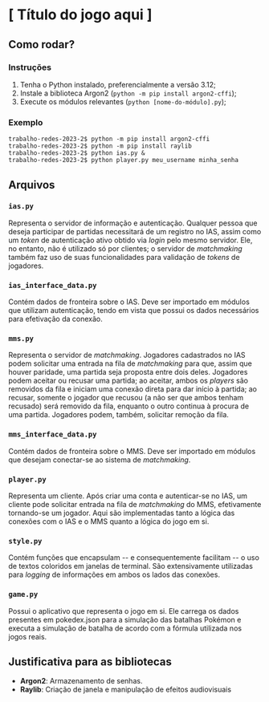 # [ Título do jogo aqui ]

## Como rodar?

### Instruções

1. Tenha o Python instalado, preferencialmente a versão 3.12;
2. Instale a biblioteca Argon2 (`python -m pip install argon2-cffi`);
3. Execute os módulos relevantes (`python [nome-do-módulo].py`);

### Exemplo

```
trabalho-redes-2023-2$ python -m pip install argon2-cffi
trabalho-redes-2023-2$ python -m pip install raylib
trabalho-redes-2023-2$ python ias.py &
trabalho-redes-2023-2$ python player.py meu_username minha_senha
```

## Arquivos

### `ias.py`

Representa o servidor de informação e autenticação. Qualquer pessoa que deseja participar de partidas necessitará de um registro no IAS, assim como um _token_ de autenticação ativo obtido via _login_ pelo mesmo servidor. Ele, no entanto, não é utilizado só por clientes; o servidor de _matchmaking_ também faz uso de suas funcionalidades para validação de _tokens_ de jogadores.

### `ias_interface_data.py`

Contém dados de fronteira sobre o IAS. Deve ser importado em módulos que utilizam autenticação, tendo em vista que possui os dados necessários para efetivação da conexão.

### `mms.py`

Representa o servidor de _matchmaking_. Jogadores cadastrados no IAS podem solicitar uma entrada na fila de _matchmaking_ para que, assim que houver paridade, uma partida seja proposta entre dois deles. Jogadores podem aceitar ou recusar uma partida; ao aceitar, ambos os _players_ são removidos da fila e iniciam uma conexão direta para dar início à partida; ao recusar, somente o jogador que recusou (a não ser que ambos tenham recusado) será removido da fila, enquanto o outro continua à procura de uma partida. Jogadores podem, também, solicitar remoção da fila.

### `mms_interface_data.py`

Contém dados de fronteira sobre o MMS. Deve ser importado em módulos que desejam conectar-se ao sistema de _matchmaking_.

### `player.py`

Representa um cliente. Após criar uma conta e autenticar-se no IAS, um cliente pode solicitar entrada na fila de _matchmaking_ do MMS, efetivamente tornando-se um jogador. Aqui são implementadas tanto a lógica das conexões com o IAS e o MMS quanto a lógica do jogo em si.

### `style.py`

Contém funções que encapsulam -- e consequentemente facilitam -- o uso de textos coloridos em janelas de terminal. São extensivamente utilizadas para _logging_ de informações em ambos os lados das conexões.

### `game.py`

Possui o aplicativo que representa o jogo em si. Ele carrega os dados presentes em pokedex.json para a simulação das batalhas Pokémon e executa a simulação de batalha de acordo com a fórmula utilizada nos jogos reais.

## Justificativa para as bibliotecas

- **Argon2**: Armazenamento de senhas.
- **Raylib**: Criação de janela e manipulação de efeitos audiovisuais
